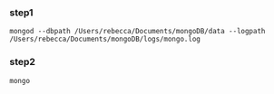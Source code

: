 ### step1

```
mongod --dbpath /Users/rebecca/Documents/mongoDB/data --logpath /Users/rebecca/Documents/mongoDB/logs/mongo.log
```

### step2
```
mongo
```